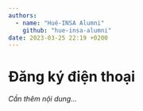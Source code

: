 ```yaml
---
authors:
  - name: "Hué-INSA Alumni"
    github: "hue-insa-alumni"
date: 2023-03-25 22:19 +0200
---
```


# Đăng ký điện thoại

_Cần thêm nội dung..._
